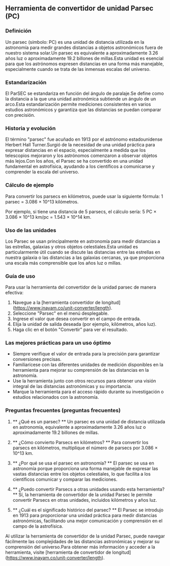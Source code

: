 ## Herramienta de convertidor de unidad Parsec (PC)

### Definición
Un parsec (símbolo: PC) es una unidad de distancia utilizada en la astronomía para medir grandes distancias a objetos astronómicos fuera de nuestro sistema solar.Un parsec es equivalente a aproximadamente 3.26 años luz o aproximadamente 19.2 billones de millas.Esta unidad es esencial para que los astrónomos expresen distancias en una forma más manejable, especialmente cuando se trata de las inmensas escalas del universo.

### Estandarización
El ParSEC se estandariza en función del ángulo de paralaje.Se define como la distancia a la que una unidad astronómica subtiende un ángulo de un arco.Esta estandarización permite mediciones consistentes en varios estudios astronómicos y garantiza que las distancias se puedan comparar con precisión.

### Historia y evolución
El término "parsec" fue acuñado en 1913 por el astrónomo estadounidense Herbert Hall Turner.Surgió de la necesidad de una unidad práctica para expresar distancias en el espacio, especialmente a medida que los telescopios mejoraron y los astrónomos comenzaron a observar objetos más lejos.Con los años, el Parsec se ha convertido en una unidad fundamental en astrofísica, ayudando a los científicos a comunicarse y comprender la escala del universo.

### Cálculo de ejemplo
Para convertir los parsecs en kilómetros, puede usar la siguiente fórmula:
1 parsec = 3.086 × 10^13 kilómetros.

Por ejemplo, si tiene una distancia de 5 parsecs, el cálculo sería:
5 PC × 3.086 × 10^13 km/pc = 1.543 × 10^14 km.

### Uso de las unidades
Los Parsec se usan principalmente en astronomía para medir distancias a las estrellas, galaxias y otros objetos celestiales.Esta unidad es particularmente útil cuando se discute las distancias entre las estrellas en nuestra galaxia o las distancias a las galaxias cercanas, ya que proporciona una escala más comprensible que los años luz o millas.

### Guía de uso
Para usar la herramienta del convertidor de la unidad parsec de manera efectiva:
1. Navegue a la [herramienta convertidor de longitud] (https://www.inayam.co/unit-converter/length).
2. Seleccione "Parsec" en el menú desplegable.
3. Ingrese el valor que desea convertir en el campo de entrada.
4. Elija la unidad de salida deseada (por ejemplo, kilómetros, años luz).
5. Haga clic en el botón "Convertir" para ver el resultado.

### Las mejores prácticas para un uso óptimo
- Siempre verifique el valor de entrada para la precisión para garantizar conversiones precisas.
- Familiarícese con las diferentes unidades de medición disponibles en la herramienta para mejorar su comprensión de las distancias en la astronomía.
- Use la herramienta junto con otros recursos para obtener una visión integral de las distancias astronómicas y su importancia.
- Marque la herramienta para el acceso rápido durante su investigación o estudios relacionados con la astronomía.

### Preguntas frecuentes (preguntas frecuentes)

1. ** ¿Qué es un parsec? **
Un parsec es una unidad de distancia utilizada en astronomía, equivalente a aproximadamente 3.26 años luz o aproximadamente 19.2 billones de millas.

2. ** ¿Cómo convierto Parsecs en kilómetros? **
Para convertir los parsecs en kilómetros, multiplique el número de parsecs por 3.086 × 10^13 km.

3. ** ¿Por qué se usa el parsec en astronomía? **
El parsec se usa en astronomía porque proporciona una forma manejable de expresar las vastas distancias entre los objetos celestiales, lo que facilita a los científicos comunicar y comparar las mediciones.

4. ** ¿Puedo convertir Parsecs a otras unidades usando esta herramienta? **
Sí, la herramienta de convertidor de la unidad Parsec le permite convertir Parsecs en otras unidades, incluidos kilómetros y años luz.

5. ** ¿Cuál es el significado histórico del parsec? **
El Parsec se introdujo en 1913 para proporcionar una unidad práctica para medir distancias astronómicas, facilitando una mejor comunicación y comprensión en el campo de la astrofísica.

Al utilizar la herramienta de convertidor de la unidad Parsec, puede navegar fácilmente las complejidades de las distancias astronómicas y mejorar su comprensión del universo.Para obtener más información y acceder a la herramienta, visite [herramienta de convertidor de longitud] (https://www.inayam.co/unit-converter/length).